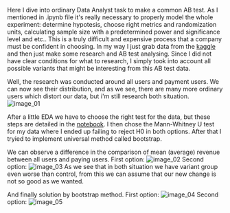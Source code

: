 Here I dive into ordinary Data Analyst task to make a common AB test. As I mentioned in .ipynb file it's really necessary to properly model the whole experiment: determine hypotesis, choose right metrics and randomization units, calculating sample size with a predetermined power and significance level and etc.. 
This is a truly difficult and expensive process that a company must be confident in choosing. In my way I just grab data from the [kaggle](https://www.kaggle.com/datasets/sergylog/ab-test-data) and then just make some research and AB test analysing. Since I did not have clear conditions for what to research, I simply took into account all possible variants that might be interesting from this AB test data.

Well, the research was conducted around all users and payment users. We can now see their distribution, and as we see, there are many more ordinary users which distort our data, but i'm still research both situation.
![image_01](https://github.com/elch1k/ab_testing/blob/main/images/image_01.png?raw=true)

After a little EDA we have to choose the right test for the data, but these steps are detailed in the [notebook](https://github.com/elch1k/ab_testing/blob/main/AB_test_project.ipynb). I then chose the Mann-Whitney U test for my data where I ended up failing to reject H0 in both options. After that I tryied to implement universal method called bootstrap.

We can observe a difference in the comparison of mean (average) revenue between all users and paying users. First option:
![image_02](https://github.com/elch1k/ab_testing/blob/main/images/image_02.png?raw=true)
Second option:
![image_03](https://github.com/elch1k/ab_testing/blob/main/images/image_03.png?raw=true)
As we see that in both situation we have variant group even worse than control, from this we can assume that our new change is not so good as we wanted.

And finally solution by bootstrap method. First option:
![image_04](https://github.com/elch1k/ab_testing/blob/main/images/image_04.png?raw=true)
Second option:
![image_05](https://github.com/elch1k/ab_testing/blob/main/images/image_05.png?raw=true)
